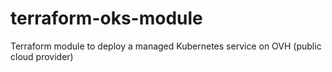 # terraform-oks-module
Terraform module to deploy a managed Kubernetes service on OVH (public cloud provider)
